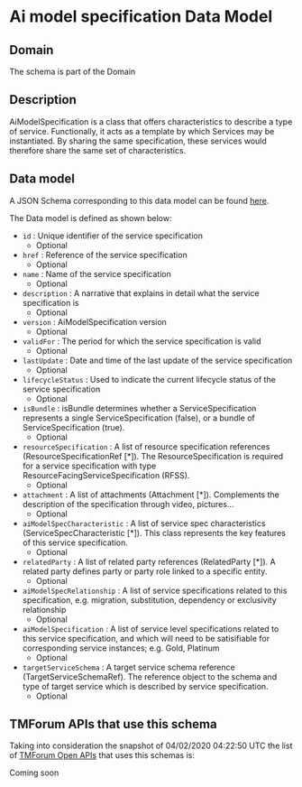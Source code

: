 # Ai model specification Data Model

## Domain

The  schema is part of the  Domain

## Description

AiModelSpecification is a class that offers characteristics to describe a type of service.
Functionally, it acts as a template by which Services may be instantiated. By sharing the same  specification, these services would therefore share the same set of characteristics.

## Data model

A JSON Schema corresponding to this data model can be found
[here](https://github.com/tmforum-rand/schemas/blob/candidates/Common/AiModelSpecification.schema.json).

The Data model is defined as shown below:
- `id` : Unique identifier of the service specification
  - Optional
- `href` : Reference of the service specification
  - Optional
- `name` : Name of the service specification
  - Optional
- `description` : A narrative that explains in detail what the service specification is
  - Optional
- `version` : AiModelSpecification version
  - Optional
- `validFor` : The period for which the service specification is valid
  - Optional
- `lastUpdate` : Date and time of the last update of the service specification
  - Optional
- `lifecycleStatus` : Used to indicate the current lifecycle status of the service specification
  - Optional
- `isBundle` : isBundle determines whether a ServiceSpecification represents a single ServiceSpecification (false), or a bundle of ServiceSpecification (true).
  - Optional
- `resourceSpecification` : A list of resource specification references (ResourceSpecificationRef [*]). The ResourceSpecification is required for a service specification with type ResourceFacingServiceSpecification (RFSS).
  - Optional
- `attachment` : A list of attachments (Attachment [*]). Complements the description of the specification through video, pictures...
  - Optional
- `aiModelSpecCharacteristic` : A list of service spec characteristics (ServiceSpecCharacteristic [*]). This class represents the key features of this service specification.
  - Optional
- `relatedParty` : A list of related party references (RelatedParty [*]). A related party defines party or party role linked to a specific entity.
  - Optional
- `aiModelSpecRelationship` : A list of service specifications related to this specification, e.g. migration, substitution, dependency or exclusivity relationship
  - Optional
- `aiModelSpecification` : A list of service level specifications related to this service specification, and which will need to be satisifiable for corresponding service instances; e.g. Gold, Platinum
  - Optional
- `targetServiceSchema` : A target service schema reference (TargetServiceSchemaRef). The reference object to the schema and type of target service which is described by service specification.
  - Optional




## TMForum APIs that use this schema

Taking into consideration the snapshot of 04/02/2020 04:22:50 UTC the list of [TMForum Open APIs](https://www.tmforum.org/open-apis/) that uses this schemas is:

Coming soon